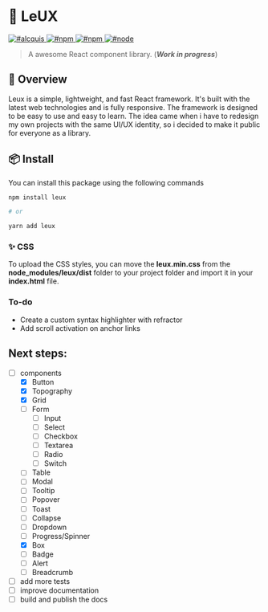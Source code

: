 # 🎨 LeUX

<a href="https://twitter.com/alcquis" target="\_parent">
	<img alt="#alcquis" src="https://img.shields.io/twitter/follow/alcquis?style=social"/>
</a>
<a href="https://www.npmjs.com/package/leux" target="\_parent">
  <img alt="#npm" src="https://img.shields.io/npm/v/leux">
</a>
<a href="https://www.npmjs.com/package/leux" target="\_parent">
  <img alt="#npm" src="https://img.shields.io/npm/dm/leux">
</a>
<a href="https://nodejs.org/en/blog/release/v14.17.3/" target="\_parent">
  <img alt="#node" src="https://img.shields.io/badge/node-%3D%3E14.17.3-purple">
</a>


> A awesome React component library. (**_Work in progress_**)

## 🎈 Overview

Leux is a simple, lightweight, and fast React framework. It's built with the latest web technologies and is fully responsive.
The framework is designed to be easy to use and easy to learn.
The idea came when i have to redesign my own projects with the same UI/UX identity, so i decided to make it public for everyone as a library.

## 📦 Install
You can install this package using the following commands

```bash
npm install leux

# or

yarn add leux
```
### ✨ CSS

To upload the CSS styles, you can move the **leux.min.css** from the **node_modules/leux/dist** folder to your project folder and import it in your **index.html** file.

### To-do

- Create a custom syntax highlighter with refractor
- Add scroll activation on anchor links

## Next steps:
- [ ] components
	- [X] Button
	- [X] Topography
	- [X] Grid
	- [ ] Form
		- [ ] Input
		- [ ] Select
		- [ ] Checkbox
		- [ ] Textarea
		- [ ] Radio
		- [ ] Switch
	- [ ] Table
	- [ ] Modal
	- [ ] Tooltip
	- [ ] Popover
	- [ ] Toast
	- [ ] Collapse
	- [ ] Dropdown
	- [ ] Progress/Spinner
	- [X] Box
	- [ ] Badge
	- [ ] Alert
	- [ ] Breadcrumb
- [ ] add more tests
- [ ] improve documentation
- [ ] build and publish the docs
